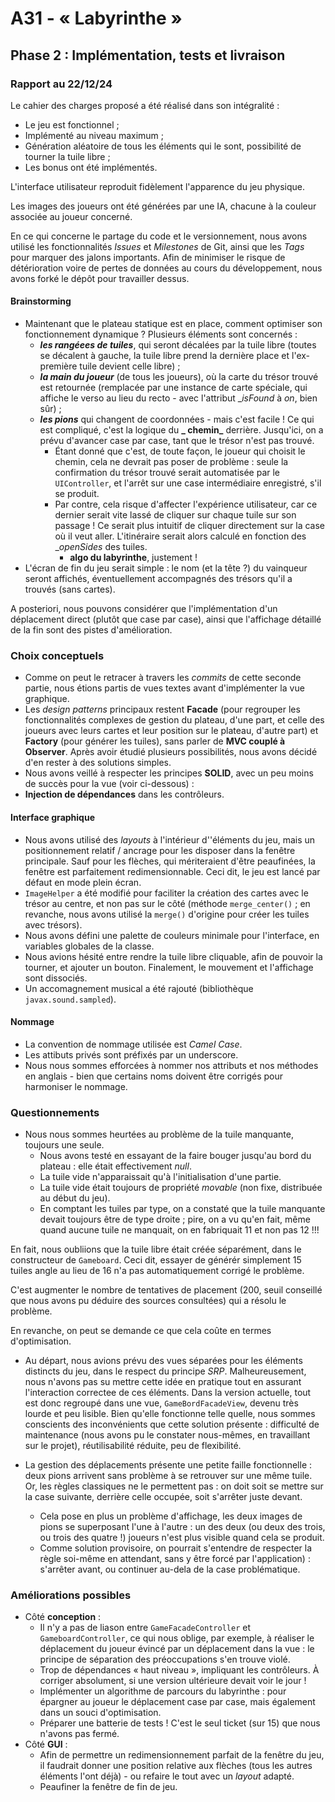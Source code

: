 # A31 - « Labyrinthe »

## Phase 2 : Implémentation, tests et livraison

### Rapport au 22/12/24

Le cahier des charges proposé a été réalisé dans son intégralité :

- Le jeu est fonctionnel ;
- Implémenté au niveau maximum ; 
- Génération aléatoire de tous les éléments qui le sont, possibilité de tourner la tuile libre ;
- Les bonus ont été implémentés.

L'interface utilisateur reproduit fidèlement l'apparence du jeu physique. 

Les images des joueurs ont été générées par une IA, chacune à la couleur associée au joueur concerné.

En ce qui concerne le partage du code et le versionnement, nous avons utilisé les fonctionnalités _Issues_ et _Milestones_ de Git, ainsi que les _Tags_ pour marquer des jalons importants. Afin de minimiser le risque de détérioration voire de pertes de données au cours du développement, nous avons forké le dépôt pour travailler dessus. 

#### Brainstorming

- Maintenant que le plateau statique est en place, comment optimiser son fonctionnement dynamique ? Plusieurs éléments sont concernés :
  -  **_les rangéees de tuiles_**, qui seront décalées par la tuile libre (toutes se décalent à gauche, la tuile libre prend la dernière place et l'ex-première tuile devient celle libre) ;
  - **_la main du joueur_** (de tous les joueurs), où la carte du trésor trouvé est retournée (remplacée par une instance de carte spéciale, qui affiche le verso au lieu du recto - avec l'attribut __isFound_ à _on_, bien sûr) ;
  - **_les pions_** qui changent de coordonnées - mais c'est facile ! Ce qui est compliqué, c'est la logique du **_ chemin_** derrière. Jusqu'ici, on a prévu d'avancer case par case, tant que le trésor n'est pas trouvé.
    - Étant donné que c'est, de toute façon, le joueur qui choisit le chemin, cela ne devrait pas poser de problème : seule la confirmation du trésor trouvé serait automatisée par le `UIController`, et l'arrêt sur une case intermédiaire enregistré, s'il se produit.
    - Par contre, cela risque d'affecter l'expérience utilisateur, car ce dernier serait vite lassé de cliquer sur chaque tuile sur son passage ! Ce serait plus intuitif de cliquer directement sur la case où il veut aller. L'itinéraire serait alors calculé en fonction des __openSides_ des tuiles.
      - **algo du labyrinthe**, justement !
- L'écran de fin du jeu serait simple : le nom (et la tête ?) du vainqueur seront affichés, éventuellement accompagnés des trésors qu'il a trouvés (sans cartes).

A posteriori, nous pouvons considérer que l'implémentation d'un déplacement direct (plutôt que case par case), ainsi que l'affichage détaillé de la fin sont des pistes d'amélioration. 

### Choix conceptuels

- Comme on peut le retracer à travers les _commits_ de cette seconde partie, nous étions partis de vues textes avant d'implémenter la vue graphique. 
- Les _design patterns_ principaux restent **Facade** (pour regrouper les fonctionnalités complexes de gestion du plateau, d'une part, et celle des joueurs avec leurs cartes et leur position sur le plateau, d'autre part) et **Factory** (pour générer les tuiles), sans parler de **MVC couplé à Observer**. Après avoir étudié plusieurs possibilités, nous avons décidé d'en rester à des solutions simples.
- Nous avons veillé à respecter les principes **SOLID**, avec un peu moins de succès pour la vue (voir ci-dessous) :
- **Injection de dépendances** dans les contrôleurs.

#### Interface graphique

- Nous avons utilisé des _layouts_ à l'intérieur d''éléments du jeu, mais un positionnement relatif / ancrage pour les disposer dans la fenêtre principale. Sauf pour les flèches, qui mériteraient d'être peaufinées, la fenêtre est parfaitement redimensionnable. Ceci dit, le jeu est lancé par défaut en mode plein écran.
- `ImageHelper` a été modifié pour faciliter la création des cartes avec le trésor au centre, et non pas sur le côté (méthode `merge_center()` ; en revanche, nous avons utilisé la `merge()` d'origine pour créer les tuiles avec trésors).
- Nous avons défini une palette de couleurs minimale pour l'interface, en variables globales de la classe.
- Nous avions hésité entre rendre la tuile libre cliquable, afin de pouvoir la tourner, et ajouter un bouton. Finalement, le mouvement et l'affichage sont dissociés.
- Un accomagnement musical a été rajouté (bibliothèque `javax.sound.sampled`). 

#### Nommage

- La convention de nommage utilisée est _Camel Case_.
- Les attibuts privés sont préfixés par un underscore.
- Nous nous sommes efforcées à nommer nos attributs et nos méthodes en anglais - bien que certains noms doivent être corrigés pour harmoniser le nommage.

### Questionnements

- Nous nous sommes heurtées au problème de la tuile manquante, toujours une seule.
  - Nous avons testé en essayant de la faire bouger jusqu'au bord du plateau : elle était effectivement _null_.
  - La tuile vide n'apparaissait qu'à l'initialisation d'une partie.
  - La tuile vide était toujours de propriété _movable_ (non fixe, distribuée au début du jeu).
  - En comptant les tuiles par type, on a constaté que la tuile manquante devait toujours être de type droite ; pire, on a vu qu'en fait, même quand aucune tuile ne manquait, on en fabriquait 11 et non pas 12 !!!

En fait, nous oubliions que la tuile libre était créée séparément, dans le constructeur de `Gameboard`. Ceci dit, essayer de générér simplement 15 tuiles angle au lieu de 16 n'a pas automatiquement corrigé le problème.

C'est augmenter le nombre de tentatives de placement (200, seuil conseillé que nous avons pu déduire des sources consultées) qui a résolu le problème.

En revanche, on peut se demande ce que cela coûte en termes d'optimisation.

- Au départ, nous avions prévu des vues séparées pour les éléments distincts du jeu, dans le respect du principe _SRP_. Malheureusement, nous n'avons pas su mettre cette idée en pratique tout en assurant l'interaction correctee de ces éléments. Dans la version actuelle, tout est donc regroupé dans une vue, `GameBordFacadeView`, devenu très lourde et peu lisible. Bien qu'elle fonctionne telle quelle, nous sommes conscients des inconvénients que cette solution présente : difficulté de maintenance (nous avons pu le constater nous-mêmes, en travaillant sur le projet), réutilisabilité réduite, peu de flexibilité.

- La gestion des déplacements présente une petite faille fonctionnelle : deux pions arrivent sans problème à se retrouver sur une même tuile. Or, les règles classiques ne le permettent pas : on doit soit se mettre sur la case suivante, derrière celle occupée, soit s'arrêter juste devant. 
	- Cela pose en plus un problème d'affichage, les deux images de pions se superposant l'une à l'autre : un des deux (ou deux des trois, ou trois des quatre !) joueurs n'est plus visible quand cela se produit.
	- Comme solution provisoire, on pourrait s'entendre de respecter la règle soi-même en attendant, sans y être forcé par l'application) : s'arrêter avant, ou continuer au-dela de la case problématique.

### Améliorations possibles

- Côté **conception** :
  - Il n'y a pas de liason entre `GameFacadeController` et `GameboardController`, ce qui nous oblige, par exemple, à réaliser le déplacement du joueur évincé par un déplacement dans la vue : le principe de séparation des préoccupations s'en trouve violé.
  - Trop de dépendances « haut niveau », impliquant les contrôleurs. À corriger absolument, si une version ultérieure devait voir le jour !
  - Implémenter un algorithme de parcours du labyrinthe : pour épargner au joueur le déplacement case par case, mais également dans un souci d'optimisation.
  - Préparer une batterie de tests ! C'est le seul ticket (sur 15) que nous n'avons pas fermé.
- Côté **GUI** :
  - Afin de permettre un redimensionnement parfait de la fenêtre du jeu, il faudrait donner une position relative aux flèches (tous les autres éléments l'ont déjà) - ou refaire le tout avec un _layout_ adapté.
  - Peaufiner la fenêtre de fin de jeu.
